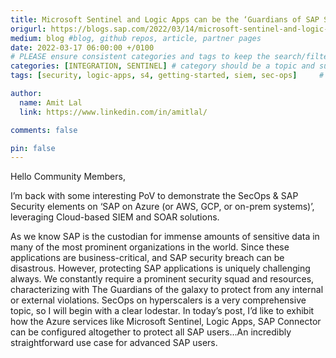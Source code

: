 ```yaml
---
title: Microsoft Sentinel and Logic Apps can be the ‘Guardians of SAP Security Operations (SecOps)’?
origurl: https://blogs.sap.com/2022/03/14/microsoft-sentinel-and-logic-apps-can-be-the-guardians-of-sap-security-operations-secops/
medium: blog #blog, github repos, article, partner pages
date: 2022-03-17 06:00:00 +/0100
# PLEASE ensure consistent categories and tags to keep the search/filtering meaningful!
categories: [INTEGRATION, SENTINEL] # category should be a topic and sub-category primary product
tags: [security, logic-apps, s4, getting-started, siem, sec-ops]     # TAG names should always be lowercase

author:
  name: Amit Lal
  link: https://www.linkedin.com/in/amitlal/

comments: false

pin: false
---
```


Hello Community Members,

I’m back with some interesting PoV to demonstrate the SecOps & SAP Security elements on ‘SAP on Azure (or AWS, GCP, or on-prem systems)’, leveraging Cloud-based SIEM and SOAR solutions.

As we know SAP is the custodian for immense amounts of sensitive data in many of the most prominent organizations in the world. Since these applications are business-critical, and SAP security breach can be disastrous. However, protecting SAP applications is uniquely challenging always. We constantly require a prominent security squad and resources, characterizing with The Guardians of the galaxy to protect from any internal or external violations. SecOps on hyperscalers is a very comprehensive topic, so I will begin with a clear lodestar. In today’s post, I’d like to exhibit how the Azure services like Microsoft Sentinel, Logic Apps, SAP Connector can be configured altogether to protect all SAP users…An incredibly straightforward use case for advanced SAP users.
